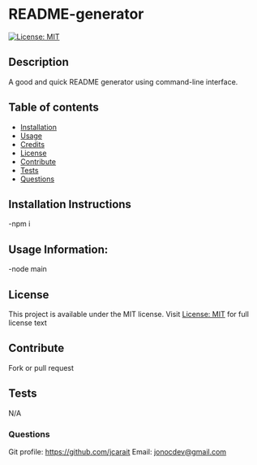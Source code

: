 # README-generator
  [![License: MIT](https://img.shields.io/badge/License-MIT-yellow.svg)](https://opensource.org/licenses/MIT)

## Description

A good and quick README generator using command-line interface.

## Table of contents

- [Installation](#installation)
- [Usage](#usage)
- [Credits](#credits)
- [License](#license)
- [Contribute](#Contribute)
- [Tests](#Tests)
- [Questions](#Questions)

## Installation Instructions

-npm i

## Usage Information:

-node main

## License

This project is available under the MIT license. Visit [License: MIT](https://opensource.org/licenses/MIT) for full license text

## Contribute

Fork or pull request

## Tests

N/A

### Questions



Git profile: https://github.com/jcarait
Email: jonocdev@gmail.com